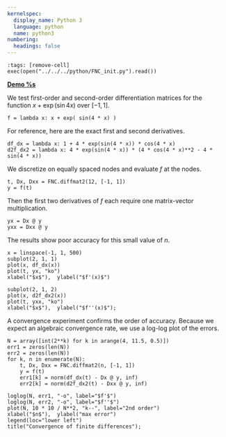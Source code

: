 ```yaml
---
kernelspec:
  display_name: Python 3
  language: python
  name: python3
numbering:
  headings: false
---
```

```{code-cell}
:tags: [remove-cell]
exec(open("../../../python/FNC_init.py").read())
```
[**Demo %s**](#demo-diffmats-2nd)

We test first-order and second-order differentiation matrices for the function $x + \exp(\sin 4x)$ over $[-1,1]$.

```{code-cell}
f = lambda x: x + exp( sin(4 * x) )
```

For reference, here are the exact first and second derivatives.

```{code-cell}
df_dx = lambda x: 1 + 4 * exp(sin(4 * x)) * cos(4 * x)
d2f_dx2 = lambda x: 4 * exp(sin(4 * x)) * (4 * cos(4 * x)**2 - 4 * sin(4 * x))
```

We discretize on equally spaced nodes and evaluate $f$ at the nodes.

```{code-cell}
t, Dx, Dxx = FNC.diffmat2(12, [-1, 1])
y = f(t)
```

Then the first two derivatives of $f$ each require one matrix-vector multiplication.

```{code-cell}
yx = Dx @ y
yxx = Dxx @ y
```

The results show poor accuracy for this small value of $n$.

```{code-cell}
x = linspace(-1, 1, 500)
subplot(2, 1, 1)
plot(x, df_dx(x))
plot(t, yx, "ko")
xlabel("$x$"),  ylabel("$f'(x)$")

subplot(2, 1, 2)
plot(x, d2f_dx2(x))
plot(t, yxx, "ko")
xlabel("$x$"),  ylabel("$f''(x)$");
```

A convergence experiment confirms the order of accuracy. Because we expect an algebraic convergence rate, we use a log-log plot of the errors.

```{code-cell}
N = array([int(2**k) for k in arange(4, 11.5, 0.5)])
err1 = zeros(len(N))
err2 = zeros(len(N))
for k, n in enumerate(N):
    t, Dx, Dxx = FNC.diffmat2(n, [-1, 1])
    y = f(t)
    err1[k] = norm(df_dx(t) - Dx @ y, inf)
    err2[k] = norm(d2f_dx2(t) - Dxx @ y, inf)

loglog(N, err1, "-o", label="$f'$")
loglog(N, err2, "-o", label="$f''$")
plot(N, 10 * 10 / N**2, "k--", label="2nd order")
xlabel("$n$"),  ylabel("max error")
legend(loc="lower left")
title("Convergence of finite differences");
```
